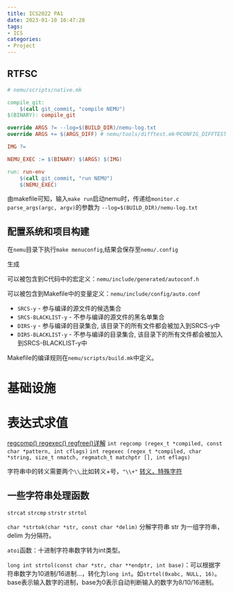 ```yaml
---
title: ICS2022 PA1
date: 2023-01-10 16:47:28
tags:
- ICS
categories:
- Project
---
```


## RTFSC

```makefile
# nemu/scripts/native.mk

compile_git:
	$(call git_commit, "compile NEMU")
$(BINARY): compile_git

override ARGS ?= --log=$(BUILD_DIR)/nemu-log.txt
override ARGS += $(ARGS_DIFF) # nemu/tools/difftest.mk中CONFIG_DIFFTEST未定义，所以ARGS_DIFF不存在

IMG ?=

NEMU_EXEC := $(BINARY) $(ARGS) $(IMG)

run: run-env
	$(call git_commit, "run NEMU")
	$(NEMU_EXEC)

```

由makefile可知，输入`make run`启动nemu时，传递给`monitor.c parse_args(argc, argv)`的参数为
`--log=$(BUILD_DIR)/nemu-log.txt`

## 配置系统和项目构建

在`nemu`目录下执行`make menuconfig`,结果会保存至`nemu/.config`

生成

可以被包含到C代码中的宏定义：`nemu/include/generated/autoconf.h`

可以被包含到Makefile中的变量定义：`nemu/include/config/auto.conf`

- `SRCS-y` - 参与编译的源文件的候选集合
- `SRCS-BLACKLIST-y` - 不参与编译的源文件的黑名单集合
- `DIRS-y` - 参与编译的目录集合, 该目录下的所有文件都会被加入到SRCS-y中
- `DIRS-BLACKLIST-y` - 不参与编译的目录集合, 该目录下的所有文件都会被加入到SRCS-BLACKLIST-y中

Makefile的编译规则在`nemu/scripts/build.mk`中定义。

# 基础设施


# 表达式求值

[regcomp() regexec() regfree()详解](https://blog.csdn.net/derkampf/article/details/70661551)
`int regcomp (regex_t *compiled, const char *pattern, int cflags)`
`int regexec (regex_t *compiled, char *string, size_t nmatch, regmatch_t matchptr [], int eflags)`

字符串中的转义需要两个`\\`,比如转义+号，`"\\+"`
[转义，特殊字符](https://zh.javascript.info/regexp-escaping#newregexp)

## 一些字符串处理函数

`strcat`
`strcmp`
`strstr`
`strtol`

`char *strtok(char *str, const char *delim)` 分解字符串 str 为一组字符串，delim 为分隔符。

`atoi`函数：十进制字符串数字转为int类型。

`long int strtol(const char *str, char **endptr, int base)`：可以根据字符串数字为10进制/16进制...，转化为`long int`。如`strtol(0xabc, NULL, 16)`。
base表示输入数字的进制，base为0表示自动判断输入的数字为8/10/16进制。
